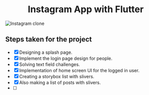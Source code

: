 <h1 align="center">
  Instagram App with Flutter
  <br>
</h1>
<img src="https://user-images.githubusercontent.com/92257857/190854910-8e5fd842-5e06-4d7f-8487-7395496714c6.jpg" alt="Instagram clone">
 
 
 ## Steps taken for the project
 
- [x] Designing a splash page.
- [x] Implement the login page design for people.
- [x] Solving text field challenges.
- [x] Implementation of home screen UI for the logged in user.
- [x] Creating a storybox list with slivers.
- [x] Also making a list of posts with slivers.
- [ ] 
